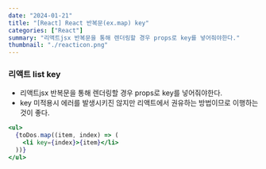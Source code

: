 ```yaml
---
date: "2024-01-21"
title: "[React] React 반복문(ex.map) key"
categories: ["React"]
summary: "리액트jsx 반복문을 통해 렌더링할 경우 props로 key를 넣어줘야한다."
thumbnail: "./reacticon.png"
---
```


### 리액트 list key

- 리액트jsx 반복문을 통해 렌더링할 경우 props로 key를 넣어줘야한다.
- key 미적용시 에러를 발생시키진 않지만 리액트에서 권유하는 방법이므로 이행하는 것이 좋다.

```jsx
<ul>
  {toDos.map((item, index) => (
    <li key={index}>{item}</li>
  ))}
</ul>
```

